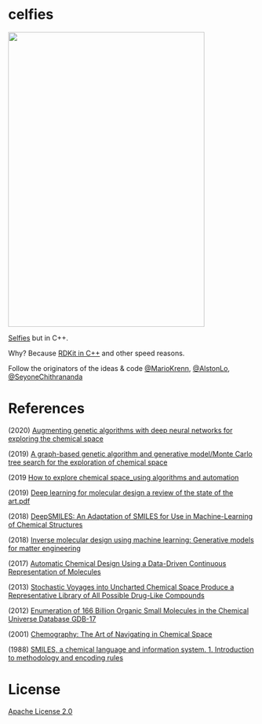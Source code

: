 # celfies

<img src="https://i0.hippopx.com/photos/814/592/965/selfie-children-phone-asia-preview.jpg" width="400" height="600" />

[Selfies](https://github.com/aspuru-guzik-group/selfies) but in C++.

Why? Because [RDKit in C++](https://www.rdkit.org/docs/GettingStartedInC++.html) and other speed reasons. 

Follow the originators of the ideas & code [@MarioKrenn](https://github.com/MarioKrenn6240), [@AlstonLo](https://github.com/alstonlo), [@SeyoneChithrananda](https://github.com/seyonechithrananda)

# References

(2020) [Augmenting genetic algorithms with deep neural networks for exploring the chemical space](https://github.com/sevenTMers/celfies/blob/main/papers/AUGMENTING_GENETIC_ALGORITHMS_WITH_DEEP_NEURAL_NETWORKS_FOR_EXPLORING_THE_CHEMICAL_SPACE.pdf)

(2019) [A graph-based genetic algorithm and generative model/Monte Carlo tree search for the exploration of chemical space](https://github.com/sevenTMers/celfies/blob/main/papers/A_graph_based_genetic_algorithm_and_generative_model_Monte_Carlo_tree_search_for_the_exploration_of_chemical_space.pdf)

(2019 [How to explore chemical space_using algorithms and automation](https://github.com/sevenTMers/celfies/blob/main/papers/How_to_explore_chemical_space_using_algorithms_and_automation.pdf)

(2019) [Deep learning for molecular design a review of the state of the art.pdf](https://github.com/sevenTMers/celfies/blob/main/papers/Deep_learning_for_molecular_design_a_review_of_the_state_of_the_art.pdf)

(2018) [DeepSMILES: An Adaptation of SMILES for Use in Machine-Learning of Chemical Structures](https://github.com/sevenTMers/celfies/blob/main/papers/DeepSMILES_An_adaptation_of_SMILES_for_use_in_machine_learning_of_chemical_structures.pdf)

(2018) [Inverse molecular design using machine learning: Generative models for matter engineering](https://github.com/sevenTMers/celfies/blob/main/papers/Inverse_molecular_design_using_machine_learning_Generative_models_for_matter_engineering.pdf)

(2017) [Automatic Chemical Design Using a Data-Driven Continuous Representation of Molecules](https://github.com/sevenTMers/celfies/blob/main/papers/Automatic_Chemical_Design_Using_a_Data_Driven_Continuous_Representation_of_Molecules.pdf)

(2013) [Stochastic Voyages into Uncharted Chemical Space Produce a Representative Library of All Possible Drug-Like Compounds](https://github.com/sevenTMers/celfies/blob/main/papers/Stochastic_Voyages_into_Uncharted_Chemical_Space_Produce%20a_Representative_Library_of_All_Possible_Drug_Like_Compounds.pdf)

(2012) [Enumeration of 166 Billion Organic Small Molecules in the Chemical Universe Database GDB-17](https://github.com/sevenTMers/celfies/blob/main/papers/Enumeration_of_166_Billion_Organic_Small_Molecules_in_the_Chemical_Universe_Database_GDB_17.pdf)

(2001) [Chemography: The Art of Navigating in Chemical Space](https://github.com/sevenTMers/celfies/blob/main/papers/chemography_the_art_of_navigating_in_chemical_space.pdf)

(1988) [SMILES, a chemical language and information system. 1. Introduction to methodology and encoding rules](https://github.com/sevenTMers/celfies/blob/main/papers/SMILES_a_chemical%20language_and_information_system_introduction_to_methodology_and_encoding_rules.pdf)

# License

[Apache License 2.0](https://choosealicense.com/licenses/apache-2.0/)
